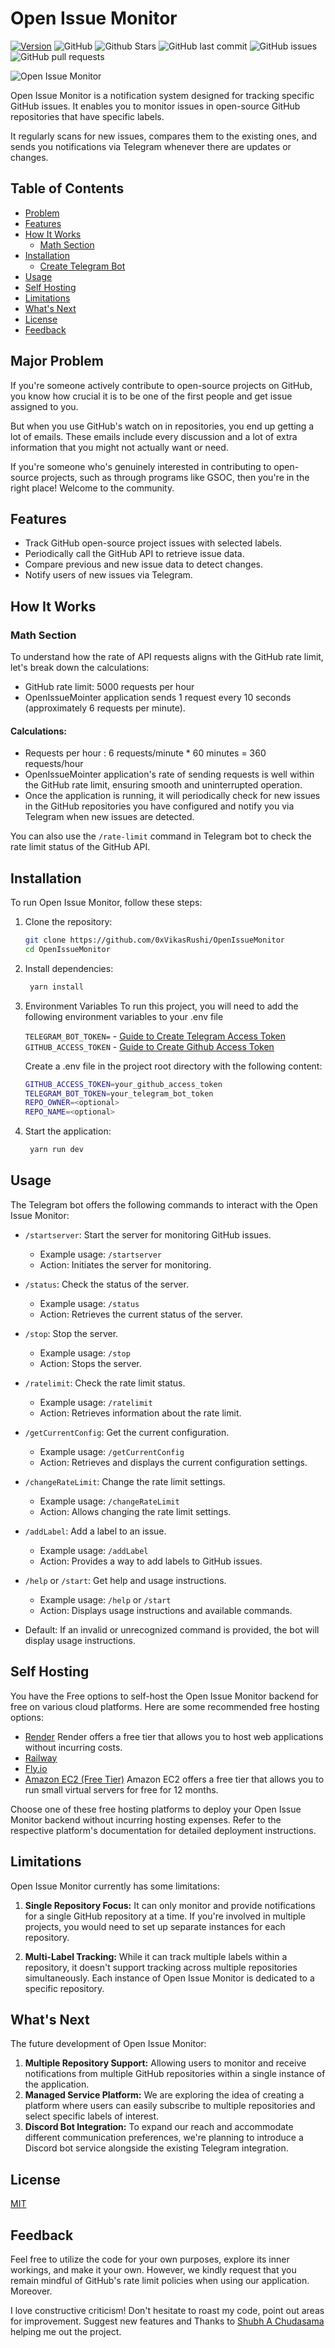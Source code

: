 # Open Issue Monitor

[![Version](https://img.shields.io/npm/v/ipfs-encrypted)](https://www.npmjs.com/package/OpenIssueMonitor)
![GitHub](https://img.shields.io/github/license/0xVikasRushi/OpenIssueMonitor)
![Github Stars](https://img.shields.io/github/stars/0xVikasRushi/OpenIssueMonitor)
![GitHub last commit](https://img.shields.io/github/last-commit/0xVikasRushi/OpenIssueMonitor)
![GitHub issues](https://img.shields.io/github/issues-raw/0xVikasRushi/OpenIssueMonitor)
![GitHub pull requests](https://img.shields.io/github/issues-pr/0xVikasRushi/OpenIssueMonitor)


![Open Issue Monitor](https://github.com/0xVikasRushi/OpenIssueMonitor/assets/88543171/ea6766ad-ef1c-4ba5-903e-0c5eeb635051)



Open Issue Monitor is a notification system designed for tracking specific GitHub issues. It enables you to monitor issues in open-source GitHub repositories that have specific labels. 


It regularly scans for new issues, compares them to the existing ones, and sends you notifications via Telegram whenever there are updates or changes.

## Table of Contents
- [Problem](#major-problem)
- [Features](#features)
- [How It Works](#how-it-works)
  - [Math Section](#math-section)
- [Installation](#installation)
    - [Create Telegram Bot](https://github.com/0xVikasRushi/OpenIssueMonitor/blob/main/CREATE_BOT.md)
- [Usage](#usage)
- [Self Hosting](#self-hosting)
- [Limitations](#limitations)
- [What's Next](#whats-next)
- [License](#license)
- [Feedback](#feedback)

## Major Problem
 
If you're someone  actively contribute to open-source projects on GitHub, you know how crucial it is to be one of the first people and get issue assigned to you. 

But when you use GitHub's watch on in repositories, you end up getting a lot of emails. These emails include every discussion and a lot of extra information that you might not actually want or need.

If you're someone who's genuinely interested in contributing to open-source projects, such as through programs like GSOC, then you're in the right place! Welcome to the community.


## Features

- Track GitHub open-source project issues with selected labels.
- Periodically call the GitHub API to retrieve issue data.
- Compare previous and new issue data to detect changes.
- Notify users of new issues via Telegram.

## How It Works
### Math Section
To understand how the rate of API requests aligns with the GitHub rate limit, let's break down the calculations:
- GitHub rate limit: 5000 requests per hour
- OpenIssueMointer application sends 1 request every 10 seconds (approximately 6 requests per minute).

#### Calculations:

- Requests per hour : 6 requests/minute * 60 minutes = 360 requests/hour
- OpenIssueMointer application's rate of sending requests is well within the GitHub rate limit, ensuring smooth and uninterrupted operation.
- Once the application is running, it will periodically check for new issues in the GitHub repositories you have configured and notify you via 
Telegram when new issues are detected.

You can also use the `/rate-limit` command in Telegram bot to check the rate limit status of the GitHub API.


## Installation

To run Open Issue Monitor, follow these steps:


1. Clone the repository:

   ```bash
   git clone https://github.com/0xVikasRushi/OpenIssueMonitor
   cd OpenIssueMonitor
2. Install dependencies:
   ```bash
    yarn install
3. Environment Variables
    To run this project, you will need to add the following environment variables to your .env file<br>
    
    `TELEGRAM_BOT_TOKEN=` - [Guide to Create Telegram Access Token](https://github.com/0xVikasRushi/OpenIssueMonitor/blob/main/CREATE_BOT.md) <br>
    `GITHUB_ACCESS_TOKEN` - [Guide to Create Github Access Token](https://docs.github.com/en/enterprise-server@3.6/authentication/keeping-your-account-and-data-secure/managing-your-personal-access-tokens) <br>

    Create a .env file in the project root directory with the following content:
      ```bash
      GITHUB_ACCESS_TOKEN=your_github_access_token
      TELEGRAM_BOT_TOKEN=your_telegram_bot_token
      REPO_OWNER=<optional>
      REPO_NAME=<optional>
    
5. Start the application:
    ```bash
     yarn run dev
## Usage

The Telegram bot offers the following commands to interact with the Open Issue Monitor:

- `/startserver`: Start the server for monitoring GitHub issues.
  - Example usage: `/startserver`
  - Action: Initiates the server for monitoring.

- `/status`: Check the status of the server.
  - Example usage: `/status`
  - Action: Retrieves the current status of the server.

- `/stop`: Stop the server.
  - Example usage: `/stop`
  - Action: Stops the server.

- `/ratelimit`: Check the rate limit status.
  - Example usage: `/ratelimit`
  - Action: Retrieves information about the rate limit.

- `/getCurrentConfig`: Get the current configuration.
  - Example usage: `/getCurrentConfig`
  - Action: Retrieves and displays the current configuration settings.

- `/changeRateLimit`: Change the rate limit settings.
  - Example usage: `/changeRateLimit`
  - Action: Allows changing the rate limit settings.

- `/addLabel`: Add a label to an issue.
  - Example usage: `/addLabel`
  - Action: Provides a way to add labels to GitHub issues.

- `/help` or `/start`: Get help and usage instructions.
  - Example usage: `/help` or `/start`
  - Action: Displays usage instructions and available commands.

- Default: If an invalid or unrecognized command is provided, the bot will display usage instructions.
## Self Hosting
  You have the Free options to self-host the Open Issue Monitor backend for free on various cloud platforms. Here are some recommended free hosting options:
- [Render](https://render.com/)
  Render offers a free tier that allows you to host web applications without incurring costs.
- [Railway](https://railway.app/)
- [Fly.io](https://fly.io/)
- [Amazon EC2 (Free Tier)](https://aws.amazon.com/ec2/)
  Amazon EC2 offers a free tier that allows you to run small virtual servers for free for 12 months.
  
Choose one of these free hosting platforms to deploy your Open Issue Monitor backend without incurring hosting expenses.
Refer to the respective platform's documentation for detailed deployment instructions.

## Limitations

Open Issue Monitor currently has some limitations:

1. **Single Repository Focus:** It can only monitor and provide notifications for a single GitHub repository at a time. If you're involved in multiple projects, you would need to set up separate instances for each repository.

2. **Multi-Label Tracking:** While it can track multiple labels within a repository, it doesn't support tracking across multiple repositories simultaneously. Each instance of Open Issue Monitor is dedicated to a specific repository.

## What's Next

The future development of Open Issue Monitor:

1. **Multiple Repository Support:**  Allowing users to monitor and receive notifications from multiple GitHub repositories within a single instance of the application.
2. **Managed Service Platform:** We are exploring the idea of creating a platform where users can easily subscribe to multiple repositories and select specific labels of interest.
3. **Discord Bot Integration:** To expand our reach and accommodate different communication preferences, we're planning to introduce a Discord bot service alongside the existing Telegram integration.


## License
[MIT](https://github.com/0xVikasRushi/OpenIssueMonitor/blob/main/LICENSE)

## Feedback

Feel free to utilize the code for your own purposes, explore its inner workings, and make it your own. However, we kindly request that you remain mindful of GitHub's rate limit policies when using our application. 
Moreover.

I love constructive criticism! Don't hesitate to roast my code, point out areas for improvement.
Suggest new features and Thanks to [Shubh A Chudasama](https://github.com/c-shubh) helping me out the project.



